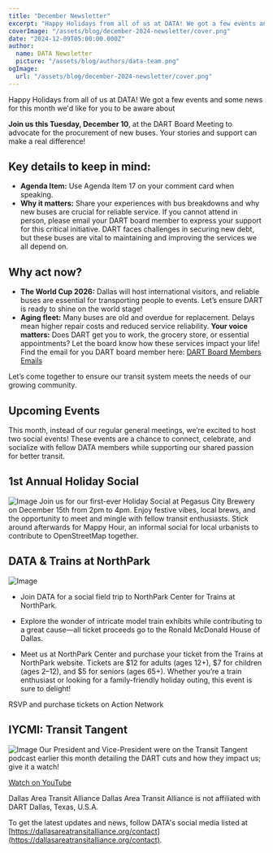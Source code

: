 ```yaml
---
title: "December Newsletter"
excerpt: "Happy Holidays from all of us at DATA! We got a few events and some news for this month we'd like for you to be aware about"
coverImage: "/assets/blog/december-2024-newsletter/cover.png"
date: "2024-12-09T05:00:00.000Z"
author:
  name: DATA Newsletter
  picture: "/assets/blog/authors/data-team.png"
ogImage:
  url: "/assets/blog/december-2024-newsletter/cover.png"
---
```


Happy Holidays from all of us at DATA! We got a few events and some news for this month we'd like for you to be aware about

**Join us this Tuesday, December 10**, at the DART Board Meeting to advocate for the procurement of new buses. Your stories and support can make a real difference!

## Key details to keep in mind:

- **Agenda Item:** Use Agenda Item 17 on your comment card when speaking.
- **Why it matters:** Share your experiences with bus breakdowns and why new buses are crucial for reliable service.
If you cannot attend in person, please email your DART board member to express your support for this critical initiative. DART faces challenges in securing new debt, but these buses are vital to maintaining and improving the services we all depend on.

## Why act now?

- **The World Cup 2026:** Dallas will host international visitors, and reliable buses are essential for transporting people to events. Let’s ensure DART is ready to shine on the world stage!
- **Aging fleet:** Many buses are old and overdue for replacement. Delays mean higher repair costs and reduced service reliability.
**Your voice matters:** Does DART get you to work, the grocery store, or essential appointments? Let the board know how these services impact your life!
Find the email for you DART board member here: [DART Board Members Emails](https://dallasareatransitalliance.org/posts/fy25-dart-budget-proposal-response#:~:text=DART%20board%20contact%20list%3A)

Let’s come together to ensure our transit system meets the needs of our growing community.

## Upcoming Events

This month, instead of our regular general meetings, we’re excited to host two social events! These events are a chance to connect, celebrate, and socialize with fellow DATA members while supporting our shared passion for better transit.


## 1st Annual Holiday Social
![Image](/assets/blog/december-2024-newsletter/hs.png)
Join us for our first-ever Holiday Social at Pegasus City Brewery on December 15th from 2pm to 4pm. Enjoy festive vibes, local brews, and the opportunity to meet and mingle with fellow transit enthusiasts. Stick around afterwards for Mappy Hour, an informal social for local urbanists to contribute to OpenStreetMap together.


## DATA & Trains at NorthPark
![Image](/assets/blog/december-2024-newsletter/tanp.jpg)
- Join DATA for a social field trip to NorthPark Center for Trains at NorthPark. 

- Explore the wonder of intricate model train exhibits while contributing to a great cause—all ticket proceeds go to the Ronald McDonald House of Dallas.

- Meet us at NorthPark Center and purchase your ticket from the Trains at NorthPark website. Tickets are $12 for adults (ages 12+), $7 for children (ages 2–12), and $5 for seniors (ages 65+). Whether you’re a train enthusiast or looking for a family-friendly holiday outing, this event is sure to delight!

RSVP and purchase tickets on Action Network

## IYCMI: Transit Tangent
![Image](/assets/blog/december-2024-newsletter/tt.jpg)
Our President and Vice-President were on the Transit Tangent podcast earlier this month detailing the DART cuts and how they impact us; give it a watch!

[Watch on YouTube](https://www.youtube.com/watch?v=mDSqIIgvDf4)


Dallas Area Transit Alliance
Dallas Area Transit Alliance is not affiliated with DART
Dallas, Texas, U.S.A. 

To get the latest updates and news, follow DATA's social media listed at [https://dallasareatransitalliance.org/contact](https://dallasareatransitalliance.org/contact).